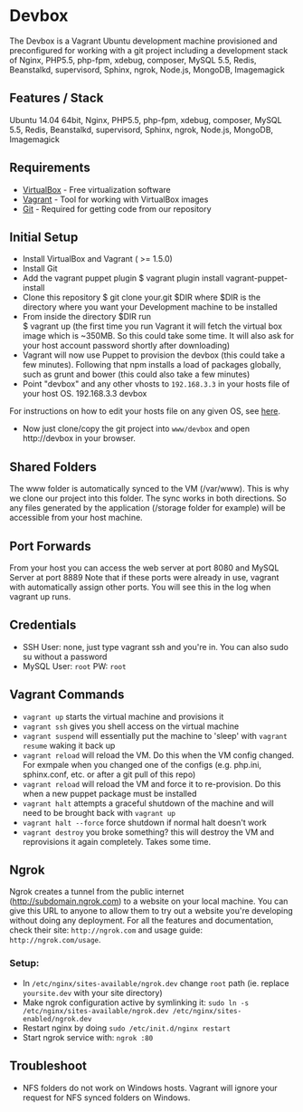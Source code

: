 Devbox
======

The Devbox is a Vagrant Ubuntu development machine provisioned and preconfigured for working with a git project including a development stack of Nginx, PHP5.5, php-fpm, xdebug, composer, MySQL 5.5, Redis, Beanstalkd, supervisord, Sphinx, ngrok, Node.js, MongoDB, Imagemagick


## Features / Stack
Ubuntu 14.04 64bit, Nginx, PHP5.5, php-fpm, xdebug, composer, MySQL 5.5, Redis, Beanstalkd, supervisord, Sphinx, ngrok, Node.js, MongoDB, Imagemagick


## Requirements

* [VirtualBox](https://www.virtualbox.org/wiki/Downloads) - Free virtualization software 
* [Vagrant](https://www.vagrantup.com) - Tool for working with VirtualBox images
* [Git](http://git-scm.com/downloads) - Required for getting code from our repository


## Initial Setup

* Install VirtualBox and Vagrant ( >= 1.5.0)
* Install Git
* Add the vagrant puppet plugin
    $ vagrant plugin install vagrant-puppet-install
* Clone this repository 
	$ git clone your.git $DIR
where $DIR is the directory where you want your Development machine to be installed 
* From inside the directory $DIR run  
	$ vagrant up
(the first time you run Vagrant it will fetch the virtual box image which is ~350MB. So this could take some time. It will also ask for your host account password shortly after downloading)
* Vagrant will now use Puppet to provision the devbox (this could take a few minutes). Following that npm installs a load of packages globally, such as grunt and bower (this could also take a few minutes)
* Point "devbox" and any other vhosts to `192.168.3.3` in your hosts file of your host OS.
	192.168.3.3 devbox 

For instructions on how to edit your hosts file on any given OS, see [here](http://www.rackspace.com/knowledge_center/article/how-do-i-modify-my-hosts-file).

* Now just clone/copy the git project into `www/devbox` and open http://devbox in your browser. 

## Shared Folders
The www folder is automatically synced to the VM (/var/www). This is why we clone our project into this folder. The sync works in both directions. So any files generated by the application (/storage folder for example) will be accessible from your host machine. 

## Port Forwards
From your host you can access the web server at port 8080
and MySQL Server at port 8889
Note that if these ports were already in use, vagrant with automatically assign other ports. You will see this in the log when vagrant up runs.

## Credentials 
* SSH User: none, just type vagrant ssh and you're in. You can also sudo su without a password
* MySQL User: `root` PW: `root`

## Vagrant Commands

* `vagrant up` starts the virtual machine and provisions it
* `vagrant ssh` gives you shell access on the virtual machine
* `vagrant suspend` will essentially put the machine to 'sleep' with `vagrant resume` waking it back up
* `vagrant reload` will reload the VM. Do this when the VM config changed. For exmpale when you changed one of the configs (e.g. php.ini, sphinx.conf, etc. or after a git pull of this repo)
* `vagrant reload` will reload the VM and force it to re-provision. Do this when a new puppet package must be installed
* `vagrant halt` attempts a graceful shutdown of the machine and will need to be brought back with `vagrant up`
* `vagrant halt --force` force shutdown if normal halt doesn't work
* `vagrant destroy` you broke something? this will destroy the VM and reprovisions it again completely. Takes some time.


## Ngrok 

Ngrok creates a tunnel from the public internet (http://subdomain.ngrok.com) to a website on your local machine. You can give this URL to anyone to allow them to try out a website you're developing without doing any deployment.
For all the features and documentation, check their site: `http://ngrok.com` and usage guide: `http://ngrok.com/usage`.

### Setup:
* In `/etc/nginx/sites-available/ngrok.dev` change `root` path (ie. replace `yoursite.dev` with your site directory)
* Make ngrok configuration active by symlinking it: `sudo ln -s /etc/nginx/sites-available/ngrok.dev /etc/nginx/sites-enabled/ngrok.dev`
* Restart nginx by doing `sudo /etc/init.d/nginx restart`
* Start ngrok service with: `ngrok :80`

## Troubleshoot

* NFS folders do not work on Windows hosts. Vagrant will ignore your request for NFS synced folders on Windows.